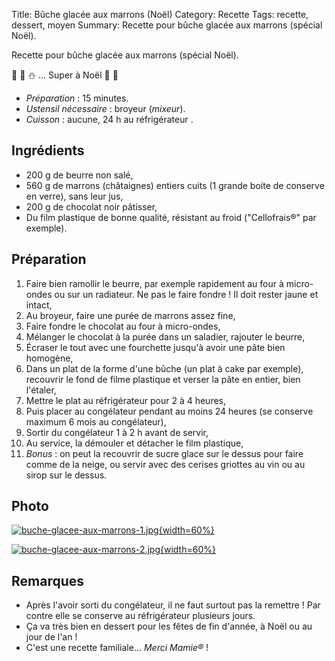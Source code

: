 Title: Bûche glacée aux marrons (Noël)
Category: Recette
Tags: recette, dessert, moyen
Summary: Recette pour bûche glacée aux marrons (spécial Noël).

Recette pour bûche glacée aux marrons (spécial Noël).

:chestnut: :chocolate_bar: :snowman: ... Super à Noël :christmas_tree: :santa:

- *Préparation* : 15 minutes.
- *Ustensil nécessaire* : broyeur (*mixeur*).
- *Cuisson* : aucune, 24 h au réfrigérateur  <i class="fa fa-thermometer-empty" aria-hidden="true"></i>.

## Ingrédients
- 200 g de beurre non salé,
- 560 g de marrons (châtaignes) entiers cuits (1 grande boite de conserve en verre), sans leur jus,
- 200 g de chocolat noir pâtisser,
- Du film plastique de bonne qualité, résistant au froid ("Cellofrais®" par exemple).

## Préparation
1. Faire bien ramollir le beurre, par exemple rapidement au four à micro-ondes ou sur un radiateur. Ne pas le faire fondre ! Il doit rester jaune et intact,
2. Au broyeur, faire une purée de marrons assez fine,
3. Faire fondre le chocolat au four à micro-ondes,
4. Mélanger le chocolat à la purée dans un saladier, rajouter le beurre,
5. Écraser le tout avec une fourchette jusqu'à avoir une pâte bien homogène,
6. Dans un plat de la forme d'une bûche (un plat à cake par exemple), recouvrir le fond de filme plastique et verser la pâte en entier, bien l'étaler,
7. Mettre le plat au réfrigérateur pour 2 à 4 heures,
8. Puis placer au congélateur pendant au moins 24 heures (se conserve maximum 6 mois au congélateur),
9. Sortir du congélateur 1 à 2 h avant de servir,
10. Au service, la démouler et détacher le film plastique,
11. *Bonus* : on peut la recouvrir de sucre glace sur le dessus pour faire comme de la neige, ou servir avec des cerises griottes au vin ou au sirop sur le dessus.

## Photo

[![buche-glacee-aux-marrons-1.jpg]({filename}images/buche-glacee-aux-marrons-1.jpg){width=60%}]({filename}images/buche-glacee-aux-marrons-1.jpg)

[![buche-glacee-aux-marrons-2.jpg]({filename}images/buche-glacee-aux-marrons-2.jpg){width=60%}]({filename}images/buche-glacee-aux-marrons-2.jpg)

## Remarques
- Après l'avoir sorti du congélateur, il ne faut surtout pas la remettre ! Par contre elle se conserve au réfrigérateur plusieurs jours.
- Ça va très bien en dessert pour les fêtes de fin d'année, à Noël ou au jour de l'an !
- C'est une recette familiale... *Merci Mamie®* !
